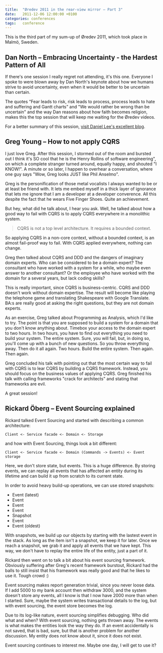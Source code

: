 ```yaml
---
title:  "Øredev 2011 in the rear-view mirror – Part 3"
date:   2011-12-06 12:00:00 +0100
categories: conferences
tags: 	conference
---
```



This is the third part of my sum-up of Øredev 2011, which took place in Malmö, 
Sweden.


## Dan North – Embracing Uncertainty - the Hardest Pattern of All

If there's one session I really regret not attending, it's this one. Everyone I
spoke to were blown away by Dan North's keynote about how we humans strive to
avoid uncertainty, even when it would be better to be uncertain than certain.

The quotes “Fear leads to risk, risk leads to process, process leads to hate and
suffering and Gantt charts” and "We would rather be wrong than be uncertain" and
the way Dan reasons about how faith becomes religion, makes this the top session
that will keep me waiting for the Øredev videos.

For a better summary of this session, [visit Daniel Lee's excellent blog](https://danlimerick.wordpress.com/2011/11/10/redev-2011-day-2-rollercoaster-ride/).



## Greg Young – How to not apply CQRS

I just love Greg. After this session, I stormed out of the room and bursted out 
I think it's SO cool that he is the Henry Rollins of software engineering", on
which a complete stranger turned around, equally happy, and shouted "I KNOW!". A
minute or so later, I happen to overhear a conversation, where one guy says "Wow,
Greg looks JUST like Phil Anselmo".

Greg is the personification of those metal vocalists I always wanted to be or at
least be friend with. It lets me embed myself in a thick layer of ignorance that
lets me ignore that I am a developer at a developer converence. All this despite
the fact that he wears Five Finger Shoes. Quite an achievement.

But hey, what did he talk about, I hear you ask. Well, he talked about how a good
way to fail with CQRS is to apply CQRS everywhere in a monolithic system. 

> CQRS is not a top level architecture. It requires a bounded context.

So applying CQRS in a non-core context, without a bounded context, is an almost
fail-proof way to fail. With CQRS applied everywhere, nothing can change.

Greg then talked about CQRS and DDD and the dangers of imaginary domain experts.
Who can be considered to be a domain expert? The consultant who have worked with
a system for a while, who maybe even answer to another consultant? Or the
employee who have worked with the domain for a several years, but lack coding skills?

This is really important, since CQRS is business-centric. CQRS and DDD doesn't
work without domain expertise. The result will become like playing the telephone
game and translating Shakespeare with Google Translate. BA:s are really good at
asking the right questions, but they are not domain experts.

As an exercise, Greg talked about Programming as Analysis, which I'd like to try.
The point is that you are supposed to build a system for a domain that you don't
know anything about. Timebox your access to the domain expert to two hours. In two
hours, you have to find out everything you need to build your system. The entire
system. Sure, you will fail, but, in doing so, you'll come up with a bunch of new
questions. So you throw everything away. Then do it all again. Two hours. Build
the entire system. Then again. Then again.

Greg concluded his talk with pointing out that the most certain way to fail with
CQRS is to lear CQRS by building a CQRS framework. Instead, you should focus on
the business values of applying CQRS. Greg finished his talk with calling frameworks
"crack for architects" and stating that frameworks are evil.

A great session!


## Rickard Öberg – Event Sourcing explained

Rickard talked Event Sourcing and started with describing a common architecture:

	Client <- Service facade <- Domain <- Storage

and how with Event Sourcing, things look a bit different:

	Client <- Service facade <- Domain (Commands -> Events) <- Event storage

Here, we don't store state, but events. This is a huge difference. By storing
events, we can replay all events that has affected an entity during its lifetime
and can build it up from scratch to its current state.

In order to avoid heavy build-up operations, we can use stored snapshots:

- Event (latest)
- Event
- Event
- Event
- Snapshot
- Event
- Event (oldest)

With snapshots, we build up our objects by starting with the lastest event in the
stack. As long as the item isn't a snapshot, we keep it for later. Once we reach
a snapshot, we grab it and apply all events that we have kept. This way, we don't 
have to replay the entire life of the entity, just a part of it.

Rickard then went on to talk a bit about his event sourcing framework. Obviously
suffering after Greg's recent framework burstout, Rickard had the balls to still
insist that his framework was really good and that he likes to use it. Tough crowd :)

Event sourcing makes report generation trivial, since you never loose data. If I
add 5000 to my bank account then withdraw 3000, and the system doesn't store any
events, all I know is that I now have 2000 more than when I started. Sure, maybe
the system writes transactional details to the log, but with event sourcing, the
event store becomes the log.

Due to its log-like nature, event sourcing simplifies debugging. Who did what and
when? With event sourcing, nothing gets thrown away. The events is what makes the
entities look the way they do. If an event accidentally is not saved, that is bad,
sure, but that is another problem for another discussion. My entity does not know
about it, since it does not exist.

Event sourcing continues to interest me. Maybe one day, I will get to use it?


